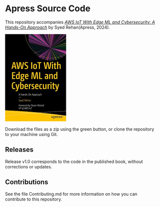 # Apress Source Code

This repository accompanies [*AWS IoT With Edge ML and Cybersecurity: A Hands-On Approach*](https://www.link.springer.com/book/10.1007/9798868800108) by Syed Rehan(Apress, 2024).

[comment]: #cover
![Cover image](9798868800108.jpg)

Download the files as a zip using the green button, or clone the repository to your machine using Git.

## Releases

Release v1.0 corresponds to the code in the published book, without corrections or updates.

## Contributions

See the file Contributing.md for more information on how you can contribute to this repository.